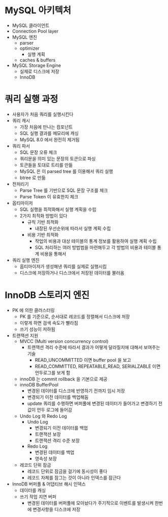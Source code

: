 # MySQL 아키텍처

- MySQL 클라이언트
- Connection Pool layer
- MySQL 엔진
  - parser
  - optimizer
    - 실행 계획
  - caches & buffers
- MySQL Storage Engine
  - 실제로 디스크에 저장
  - InnoDB

# 쿼리 실행 과정

- 사용자가 처음 쿼리를 실행시킨다
- 쿼리 캐시
  - 가장 처음에 만나는 컴포넌트
  - SQL 실행 결과를 메모리에 캐싱
  - MySQL 8.0 에서 완전히 제거됨
- 쿼리 파서
  - SQL 문장 오류 체크
  - 쿼리문을 의미 있는 문장의 토큰으로 파싱
  - 토큰들을 토대로 트리를 만듦
  - MySQL 은 이 parsed tree 를 이용해서 쿼리 실행
  - btree 로 만듦
- 전처리기
  - Parse Tree 를 기반으로 SQL 문장 구조를 체크
  - Parse Token 이 유효한지 체크
- 옵티마이저
  - SQL 실행을 최적화해서 실행 계획을 수립
  - 2가지 최적화 방법이 있다
    - 규칙 기반 최적화
      - 내장된 우선순위에 따라서 실행 계획 수립
    - 비용 기반 최적화
      - 작업의 비용과 대상 테이블의 통계 정보를 활용하여 실행 계획 수립
      - SQL 처리하는 여러 방법법을 마련해두고 각 방법의 비용과 테이블 통계 비용을 통해서
- 쿼리 실행 엔진
  - 옵티마이저가 생성해낸 쿼리를 실제로 실행시킴
  - 디스크에 저장하거나 디스크에서 저장된 데이터를 불러옴

# InnoDB 스토리지 엔진

- PK 에 의한 클러스터링
  - PK 를 기준으로, 순서대로 레코드를 정렬해서 디스크에 저장
  - 이렇게 하면 검색 속도가 빨라짐
  - 쓰기 성능이 저하됨
- 트랜잭션 지원
  - MVCC (Multi version concurrency control)
    - 트랜잭션 격리 수준에 따라서 결과가 어떻게 달라질지에 대해서 보여주는 기술
      - READ_UNCOMMITTED 이면 buffer pool 을 보고
      - READ_COMMITTED, REPEATABLE_READ, SERIALZABLE 이면 언두로그를 보게 함
  - innoDB 는 commit rollback 을 기본으로 제공
  - innoDB BufferPool
    - 변경된 데이터를 디스크에 반영하기 전까지 임시 저장
    - 변경되기 이전 데이터를 백업해둠
    - update 쿼리를 수행하면 버퍼풀에 변경된 데이터가 들어가고 변경하기 전 값이 언두 로그에 들어감
  - Undo Log 와 Redo Log
    - Undo Log
      - 변경되기 이전 데이터를 백업
      - 트랜잭션 보장
      - 트랜잭션 격리 수준 보장
    - Redo Log
      - 변경된 데이터를 백업
      - 영속성 보장
  - 레코드 단위 잠금
    - 레코드 단위로 잠금을 걸기에 동시성이 좋다
    - 레코드 자체를 잠그는 것이 아니라 인덱스를 잠근다
- InnoDB 버퍼풀 & 어댑티브 해시 인덱스
  - 데이터를 캐싱
  - 쓰기 작업 지연 버퍼
    - 변경된 데이터를 버퍼풀에 모아놨다가 주기적으로 이벤트를 발생시켜 한번에 변경사항을 디스크에 저장
